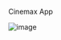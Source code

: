 Cinemax App

![image](https://github.com/batyrnosquare/cinemax/assets/147147486/dee283f4-6bbc-436f-a7ba-79747fe0ccc3)
